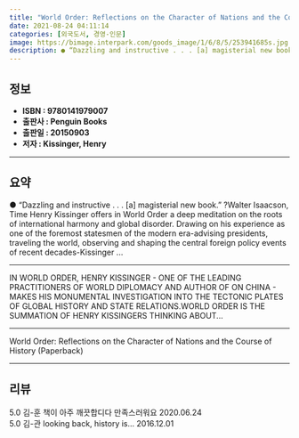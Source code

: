 ```yaml
---
title: "World Order: Reflections on the Character of Nations and the Course of History (Paperback)"
date: 2021-08-24 04:11:14
categories: [외국도서, 경영-인문]
image: https://bimage.interpark.com/goods_image/1/6/8/5/253941685s.jpg
description: ● “Dazzling and instructive . . . [a] magisterial new book.” ?Walter Isaacson, Time Henry Kissinger offers in World Order a deep meditation on the roots of int
---
```


## **정보**

- **ISBN : 9780141979007**
- **출판사 : Penguin Books**
- **출판일 : 20150903**
- **저자 : Kissinger, Henry**

------



## **요약**

●  “Dazzling and instructive . . . [a] magisterial new book.” ?Walter Isaacson, Time Henry Kissinger offers in World Order a deep meditation on the roots of international harmony and global disorder. Drawing on his experience as one of the foremost statesmen of the modern era-advising presidents, traveling the world, observing and shaping the central foreign policy events of recent decades-Kissinger ...

------

IN WORLD ORDER, HENRY KISSINGER - ONE OF THE LEADING PRACTITIONERS OF WORLD DIPLOMACY AND AUTHOR OF ON CHINA - MAKES HIS MONUMENTAL INVESTIGATION INTO THE TECTONIC PLATES OF GLOBAL HISTORY AND STATE RELATIONS.WORLD ORDER IS THE SUMMATION OF HENRY KISSINGERS THINKING ABOUT... 

------


World Order: Reflections on the Character of Nations and the Course of History (Paperback) 

------


## **리뷰** 

5.0 김-훈 책이 아주 깨끗합디다 만족스러워요  2020.06.24 <br/>5.0 김-관 looking back, history is... 2016.12.01 <br/>